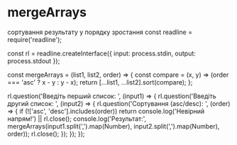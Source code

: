 # mergeArrays
сортування результату у порядку зростання
const readline = require('readline');

const rl = readline.createInterface({ input: process.stdin, output: process.stdout });

const mergeArrays = (list1, list2, order) => {
  const compare = (x, y) => (order === 'asc' ? x - y : y - x);
  return [...list1, ...list2].sort(compare);
};

rl.question('Введіть перший список: ', (input1) => {
  rl.question('Введіть другий список: ', (input2) => {
    rl.question('Сортування (asc/desc): ', (order) => {
      if (!['asc', 'desc'].includes(order)) return console.log('Невірний напрям!') || rl.close();
      console.log('Результат:', mergeArrays(input1.split(',').map(Number), input2.split(',').map(Number), order));
      rl.close();
    });
  });
});
